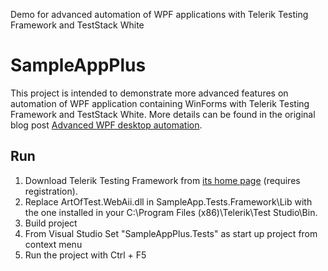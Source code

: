 
Demo for advanced automation of WPF applications with Telerik Testing Framework and TestStack White


# SampleAppPlus #
This project is intended to demonstrate more advanced features on automation of WPF application containing WinForms with Telerik Testing Framework and TestStack White. 
More details can be found in the original blog post <a href="http://automationrhapsody.com/advanced-wpf-desktop-automation/">Advanced WPF desktop automation</a>.

## Run ##
1. Download Telerik Testing Framework from <a href="http://www.telerik.com/teststudio/testing-framework" target="_blank">its home page</a> (requires registration).
2. Replace ArtOfTest.WebAii.dll in SampleApp.Tests.Framework\Lib with the one installed in your C:\Program Files (x86)\Telerik\Test Studio\Bin.
3. Build project
4. From Visual Studio Set "SampleAppPlus.Tests" as start up project from context menu
4. Run the project with Ctrl + F5
